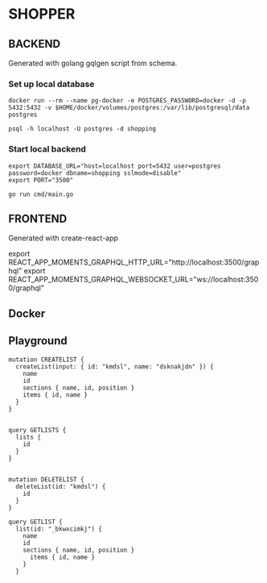 # SHOPPER

## BACKEND

Generated with golang gqlgen script from schema.

### Set up local database

    docker run --rm --name pg-docker -e POSTGRES_PASSWORD=docker -d -p 5432:5432 -v $HOME/docker/volumes/postgres:/var/lib/postgresql/data postgres

    psql -h localhost -U postgres -d shopping

### Start local backend

    export DATABASE_URL="host=localhost port=5432 user=postgres password=docker dbname=shopping sslmode=disable"
    export PORT="3500"

    go run cmd/main.go

## FRONTEND

Generated with create-react-app

export REACT_APP_MOMENTS_GRAPHQL_HTTP_URL="http://localhost:3500/graphql"
export REACT_APP_MOMENTS_GRAPHQL_WEBSOCKET_URL="ws://localhost:3500/graphql"

## Docker

## Playground

    mutation CREATELIST {
      createList(input: { id: "kmdsl", name: "dsknakjdn" }) {
        name
        id
        sections { name, id, position }
        items { id, name }
      }
    }


    query GETLISTS {
      lists {
        id
      }
    }


    mutation DELETELIST {
      deleteList(id: "kmdsl") {
        id
      }
    }

    query GETLIST {
      list(id: "_bkwxcimkj") {
        name
        id
        sections { name, id, position }
          items { id, name }
        }
      }
